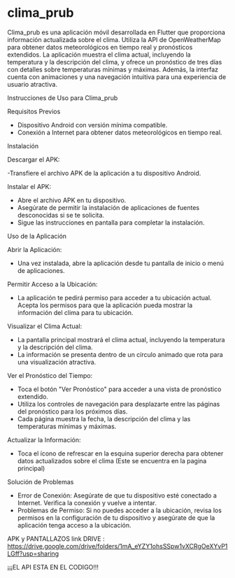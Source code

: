 # clima_prub

Clima_prub es una aplicación móvil desarrollada en Flutter que proporciona información actualizada sobre el clima. Utiliza la API de OpenWeatherMap para obtener datos meteorológicos en tiempo real y pronósticos extendidos. La aplicación muestra el clima actual, incluyendo la temperatura y la descripción del clima, y ofrece un pronóstico de tres días con detalles sobre temperaturas mínimas y máximas. Además, la interfaz cuenta con animaciones y una navegación intuitiva para una experiencia de usuario atractiva.

Instrucciones de Uso para Clima_prub

Requisitos Previos

- Dispositivo Android con versión mínima compatible.
- Conexión a Internet para obtener datos meteorológicos en tiempo real.

Instalación

Descargar el APK:

-Transfiere el archivo APK de la aplicación a tu dispositivo Android.

Instalar el APK:

- Abre el archivo APK en tu dispositivo.
- Asegúrate de permitir la instalación de aplicaciones de fuentes desconocidas si se te solicita.
- Sigue las instrucciones en pantalla para completar la instalación.

Uso de la Aplicación

Abrir la Aplicación:

- Una vez instalada, abre la aplicación desde tu pantalla de inicio o menú de aplicaciones.

Permitir Acceso a la Ubicación:

- La aplicación te pedirá permiso para acceder a tu ubicación actual. Acepta los permisos para que la aplicación pueda mostrar la información del clima para tu ubicación.

Visualizar el Clima Actual:

- La pantalla principal mostrará el clima actual, incluyendo la temperatura y la descripción del clima.
- La información se presenta dentro de un círculo animado que rota para una visualización atractiva.

Ver el Pronóstico del Tiempo:

- Toca el botón "Ver Pronóstico" para acceder a una vista de pronóstico extendido.
- Utiliza los controles de navegación para desplazarte entre las páginas del pronóstico para los próximos días.
- Cada página muestra la fecha, la descripción del clima y las temperaturas mínimas y máximas.

Actualizar la Información:

- Toca el ícono de refrescar en la esquina superior derecha para obtener datos actualizados sobre el clima (Este se encuentra en la pagina principal)

Solución de Problemas

+ Error de Conexión: Asegúrate de que tu dispositivo esté conectado a Internet. Verifica la conexión y vuelve a intentar.
+ Problemas de Permiso: Si no puedes acceder a la ubicación, revisa los permisos en la configuración de tu dispositivo y asegúrate de que la aplicación tenga acceso a la ubicación.

APK y PANTALLAZOS link DRIVE : https://drive.google.com/drive/folders/1mA_eYZY1ohsSSpw1vXCRgOeXYvP1LGff?usp=sharing

¡¡¡EL API ESTA EN EL CODIGO!!! 